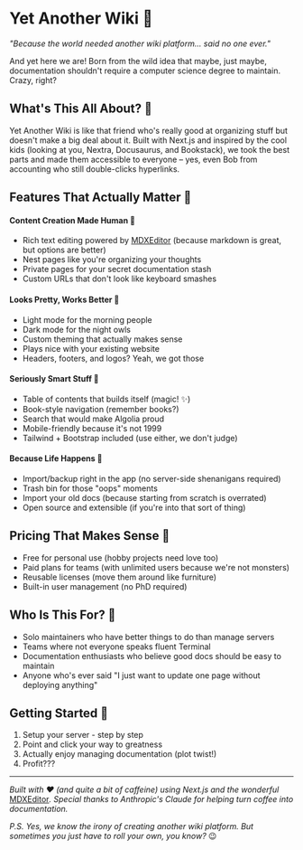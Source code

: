 # Yet Another Wiki 🚀

*"Because the world needed another wiki platform... said no one ever."*

And yet here we are! Born from the wild idea that maybe, just maybe, documentation shouldn't require a computer science degree to maintain. Crazy, right?

## What's This All About? 🤔

Yet Another Wiki is like that friend who's really good at organizing stuff but doesn't make a big deal about it. Built with Next.js and inspired by the cool kids (looking at you, Nextra, Docusaurus, and Bookstack), we took the best parts and made them accessible to everyone – yes, even Bob from accounting who still double-clicks hyperlinks.

## Features That Actually Matter 💫

#### Content Creation Made Human 📝

* Rich text editing powered by [MDXEditor](https://mdxeditor.dev/) (because markdown is great, but options are better)
* Nest pages like you're organizing your thoughts
* Private pages for your secret documentation stash
* Custom URLs that don't look like keyboard smashes

#### Looks Pretty, Works Better 🎨

* Light mode for the morning people
* Dark mode for the night owls
* Custom theming that actually makes sense
* Plays nice with your existing website
* Headers, footers, and logos? Yeah, we got those

#### Seriously Smart Stuff 🧠

* Table of contents that builds itself (magic! ✨)
* Book-style navigation (remember books?)
* Search that would make Algolia proud
* Mobile-friendly because it's not 1999
* Tailwind + Bootstrap included (use either, we don't judge)

#### Because Life Happens 🛟

* Import/backup right in the app (no server-side shenanigans required)
* Trash bin for those "oops" moments
* Import your old docs (because starting from scratch is overrated)
* Open source and extensible (if you're into that sort of thing)

## Pricing That Makes Sense 💖

* Free for personal use (hobby projects need love too)
* Paid plans for teams (with unlimited users because we're not monsters)
* Reusable licenses (move them around like furniture)
* Built-in user management (no PhD required)

## Who Is This For? 👋

* Solo maintainers who have better things to do than manage servers
* Teams where not everyone speaks fluent Terminal
* Documentation enthusiasts who believe good docs should be easy to maintain
* Anyone who's ever said "I just want to update one page without deploying anything"

## Getting Started 🚀

1. Setup your server - step by step
2. Point and click your way to greatness
3. Actually enjoy managing documentation (plot twist!)
4. Profit???

***

*Built with ❤️ (and quite a bit of caffeine) using Next.js and the wonderful* [MDXEditor](https://mdxeditor.dev/)*. Special thanks to Anthropic's Claude for helping turn coffee into documentation.*

*P.S. Yes, we know the irony of creating another wiki platform. But sometimes you just have to roll your own, you know?* 😉